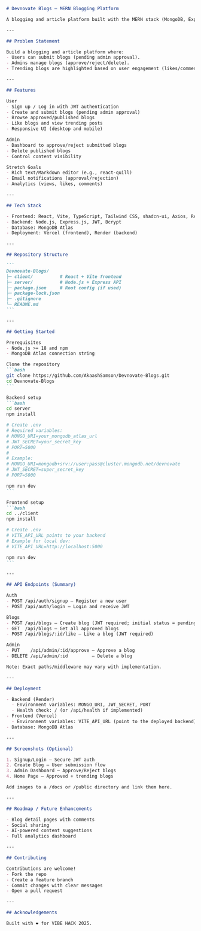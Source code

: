 ````markdown name=README.md
# Devnovate Blogs — MERN Blogging Platform

A blogging and article platform built with the MERN stack (MongoDB, Express.js, React, Node.js) for VIBE HACK 2025. Users can write and submit blogs; admins review and moderate content. Trending blogs are highlighted based on engagement (likes/comments). The app focuses on content quality, user engagement, and responsive design.

---

## Problem Statement

Build a blogging and article platform where:
- Users can submit blogs (pending admin approval).
- Admins manage blogs (approve/reject/delete).
- Trending blogs are highlighted based on user engagement (likes/comments).

---

## Features

User
- Sign up / Log in with JWT authentication
- Create and submit blogs (pending admin approval)
- Browse approved/published blogs
- Like blogs and view trending posts
- Responsive UI (desktop and mobile)

Admin
- Dashboard to approve/reject submitted blogs
- Delete published blogs
- Control content visibility

Stretch Goals
- Rich text/Markdown editor (e.g., react-quill)
- Email notifications (approval/rejection)
- Analytics (views, likes, comments)

---

## Tech Stack

- Frontend: React, Vite, TypeScript, Tailwind CSS, shadcn-ui, Axios, React Router
- Backend: Node.js, Express.js, JWT, Bcrypt
- Database: MongoDB Atlas
- Deployment: Vercel (frontend), Render (backend)

---

## Repository Structure

```
Devnovate-Blogs/
├─ client/          # React + Vite frontend
├─ server/          # Node.js + Express API
├─ package.json     # Root config (if used)
├─ package-lock.json
├─ .gitignore
└─ README.md
```

---

## Getting Started

Prerequisites
- Node.js >= 18 and npm
- MongoDB Atlas connection string

Clone the repository
```bash
git clone https://github.com/AkaashSamson/Devnovate-Blogs.git
cd Devnovate-Blogs
```

Backend setup
```bash
cd server
npm install

# Create .env
# Required variables:
# MONGO_URI=your_mongodb_atlas_url
# JWT_SECRET=your_secret_key
# PORT=5000
#
# Example:
# MONGO_URI=mongodb+srv://user:pass@cluster.mongodb.net/devnovate
# JWT_SECRET=super_secret_key
# PORT=5000

npm run dev
```

Frontend setup
```bash
cd ../client
npm install

# Create .env
# VITE_API_URL points to your backend
# Example for local dev:
# VITE_API_URL=http://localhost:5000

npm run dev
```

---

## API Endpoints (Summary)

Auth
- POST /api/auth/signup — Register a new user
- POST /api/auth/login — Login and receive JWT

Blogs
- POST /api/blogs — Create blog (JWT required; initial status = pending)
- GET  /api/blogs — Get all approved blogs
- POST /api/blogs/:id/like — Like a blog (JWT required)

Admin
- PUT    /api/admin/:id/approve — Approve a blog
- DELETE /api/admin/:id         — Delete a blog

Note: Exact paths/middleware may vary with implementation.

---

## Deployment

- Backend (Render)
  - Environment variables: MONGO_URI, JWT_SECRET, PORT
  - Health check: / (or /api/health if implemented)
- Frontend (Vercel)
  - Environment variables: VITE_API_URL (point to the deployed backend)
- Database: MongoDB Atlas

---

## Screenshots (Optional)

1. Signup/Login — Secure JWT auth
2. Create Blog — User submission flow
3. Admin Dashboard — Approve/Reject blogs
4. Home Page — Approved + trending blogs

Add images to a /docs or /public directory and link them here.

---

## Roadmap / Future Enhancements

- Blog detail pages with comments
- Social sharing
- AI-powered content suggestions
- Full analytics dashboard

---

## Contributing

Contributions are welcome!
- Fork the repo
- Create a feature branch
- Commit changes with clear messages
- Open a pull request

---

## Acknowledgements

Built with ❤️ for VIBE HACK 2025.
````

